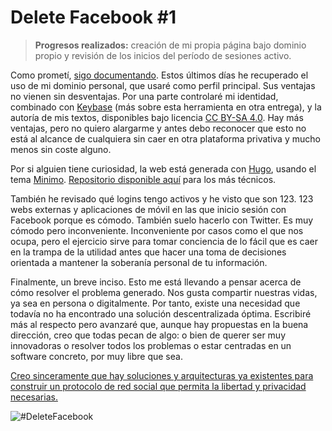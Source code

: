 <!--
tags: [ "facebook", "social networks" ]
date_created: 2018-04-01T17:09:03+02:00
series: [ "Delete Facebook" ]
images: [ "/images/delete-facebook-1.png" ]
-->

# Delete Facebook #1

> **Progresos realizados:** creación de mi propia página bajo dominio propio y revisión de los inicios del período de sesiones activo.

Como prometí, [sigo documentando](https://dario.cat/es/posts/delete-facebook/). Estos últimos días he recuperado el uso de mi dominio personal, que usaré como perfil principal. Sus ventajas no vienen sin desventajas. Por una parte controlaré mi identidad, combinado con [Keybase](https://keybase.io) (más sobre esta herramienta en otra entrega), y la autoría de mis textos, disponibles bajo licencia [CC BY-SA 4.0](https://creativecommons.org/licenses/by-sa/4.0/deed.es_ES). Hay más ventajas, pero no quiero alargarme y antes debo reconocer que esto no está al alcance de cualquiera sin caer en otra plataforma privativa y mucho menos sin coste alguno.

Por si alguien tiene curiosidad, la web está generada con [Hugo](https://gohugo.io), usando el tema [Minimo](https://themes.gohugo.io/theme/minimo/). [Repositorio disponible aquí](https://github.com/imdario/dario.cat) para los más técnicos.

También he revisado qué logins tengo activos y he visto que son 123. 123 webs externas y aplicaciones de móvil en las que inicio sesión con Facebook porque es cómodo. También suelo hacerlo con Twitter. Es muy cómodo pero inconveniente. Inconveniente por casos como el que nos ocupa, pero el ejercicio sirve para tomar conciencia de lo fácil que es caer en la trampa de la utilidad antes que hacer una toma de decisiones orientada a mantener la soberanía personal de tu información.

Finalmente, un breve inciso. Esto me está llevando a pensar acerca de cómo resolver el problema generado. Nos gusta compartir nuestras vidas, ya sea en persona o digitalmente. Por tanto, existe una necesidad que todavía no ha encontrado una solución descentralizada óptima. Escribiré más al respecto pero avanzaré que, aunque hay propuestas en la buena dirección, creo que todas pecan de algo: o bien de querer ser muy innovadoras o resolver todos los problemas o estar centradas en un software concreto, por muy libre que sea.

<u>Creo sinceramente que hay soluciones y arquitecturas ya existentes para construir un protocolo de red social que permita la libertad y privacidad necesarias.</u>

![#DeleteFacebook](/images/delete-facebook-1.png)
